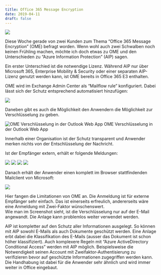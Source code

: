 ```yaml
---
title: Office 365 Message Encryption
date: 2019-04-11
draft: false
---
```


![](https://cdn-images-1.medium.com/max/1200/1*sW6GcCXW5w23iF6OZAkkEQ.png)

Diese Woche gerade von zwei Kunden zum Thema “Office 365 Message Encryption” (OME) befragt worden. Wenn wohl auch zwei Schwalben noch keinen Frühling machen, möchte ich doch etwas zu OME und den Unterschieden zu “Azure Information Protection” (AIP) sagen.

Ein erster Unterschied ist die notwendige Lizenz. Während AIP nur über Microsoft 365, Enterprise Mobility & Security oder einer separaten AIP-Lizenz genutzt werden kann, ist OME bereits in Office 365 E3 enthalten.

OME wird im Exchange Admin Center als “Mailflow rule” konfiguriert. Dabei lässt sich der Schutz entsprechend automatisiert hinzufügen:

![](https://cdn-images-1.medium.com/max/800/1*Q2MACqjzQ8D8y5BzAddunQ.png)

Daneben gibt es auch die Möglichkeit den Anwendern die Möglichkeit zur Verschlüsselung zu geben.

![OME Verschlüsselung in der Outlook Web App](https://cdn-images-1.medium.com/max/1200/1*9g3ZHcvkuRYcU0ixxKpnNg.png)
OME Verschlüsselung in der Outlook Web App

Innerhalb einer Organisation ist der Schutz transparent und Anwender merken nichts von der Entschlüsselung der Nachricht.

Ist der Empfänger extern, erhält er folgende Meldungen:

![](https://cdn-images-1.medium.com/max/800/1*wAY3qccH7N683C0NIq9sSQ.png)
![](https://cdn-images-1.medium.com/max/800/1*g3IgvX9EjsqdWLM0NqDUJw.png)
![](https://cdn-images-1.medium.com/max/800/1*2oc_HpNDBboqJfgU-4F6zQ.png)
![](https://cdn-images-1.medium.com/max/800/1*ISTtGhTm6bI5Ta-hLllXQg.png)

Danach erhält der Anwender einen komplett im Browser stattfindenden Mailclient von Microsoft:

![](https://cdn-images-1.medium.com/max/1200/1*6Rod94FuQwIZ8Zxq-d8MIQ.png)

Hier fangen die Limitationen von OME an. Die Anmeldung ist für externe Empfänger sehr einfach. Das ist einerseits erfreulich, andererseits wäre eine Anmeldung mit Zwei-Faktor wünschenswert.   
Wie man im Screenshot sieht, ist die Verschlüsselung nur auf der E-Mail angewandt. Die Anlage kann problemlos weiter verwendet werden.

AIP ist kompletter auf den Schutz aller Informationen ausgelegt. So können mit AIP sowohl E-Mails als auch Dokumente geschützt werden. Eine Anlage erbt dabei die Klassifikation des E-Mails (ausser das Dokument ist schon höher klassifiziert). Auch komplexere Regeln mit “Azure ActiveDirectory Conditional Access” werden mit AIP möglich. Beispielsweise die Notwendigkeit seinen Account mit Zweifaktor-Authentisierung zu verifizieren bevor auf geschützte Informationen zugegriffen werden kann. Die Handhabung ist dabei für die Anwender sehr ähnlich und wird immer weiter in Office eingebaut.